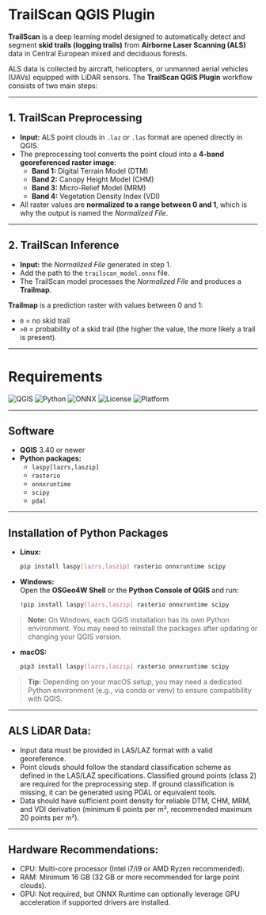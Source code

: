 # TrailScan QGIS Plugin

**TrailScan** is a deep learning model designed to automatically detect and segment **skid trails (logging trails)** from **Airborne Laser Scanning (ALS)** data in Central European mixed and deciduous forests.  

ALS data is collected by aircraft, helicopters, or unmanned aerial vehicles (UAVs) equipped with LiDAR sensors. The **TrailScan QGIS Plugin** workflow consists of two main steps:

---

## 1. TrailScan Preprocessing

- **Input:** ALS point clouds in `.laz` or `.las` format are opened directly in QGIS.  
- The preprocessing tool converts the point cloud into a **4-band georeferenced raster image**:
  - **Band 1:** Digital Terrain Model (DTM)  
  - **Band 2:** Canopy Height Model (CHM)  
  - **Band 3:** Micro-Relief Model (MRM)  
  - **Band 4:** Vegetation Density Index (VDI)  
- All raster values are **normalized to a range between 0 and 1**, which is why the output is named the *Normalized File*.  

---

## 2. TrailScan Inference

- **Input:** the *Normalized File* generated in step 1.  
- Add the path to the `trailscan_model.onnx` file.  
- The TrailScan model processes the *Normalized File* and produces a **Trailmap**.  

**Trailmap** is a prediction raster with values between 0 and 1:  
- `0` = no skid trail  
- `>0` = probability of a skid trail (the higher the value, the more likely a trail is present).  

---

# Requirements

![QGIS](https://img.shields.io/badge/QGIS-3.40%2B-green?logo=qgis)
![Python](https://img.shields.io/badge/Python-3.10%2B-blue?logo=python)
![ONNX](https://img.shields.io/badge/ONNX-runtime-orange?logo=onnx)
![License](https://img.shields.io/badge/License-GPL--2.0-red.svg)
![Platform](https://img.shields.io/badge/Platform-Linux%20%7C%20Windows%20%7C%20macOS-lightgrey)

---

## Software

- **QGIS** 3.40 or newer  
- **Python packages:**
  - `laspy[lazrs,laszip]`
  - `rasterio`
  - `onnxruntime`
  - `scipy`
  - `pdal`

---

## Installation of Python Packages

- **Linux:** 

  ```bash
  pip install laspy[lazrs,laszip] rasterio onnxruntime scipy 

- **Windows:**  
  Open the **OSGeo4W Shell** or the **Python Console of QGIS** and run:  

  ```bash
  !pip install laspy[lazrs,laszip] rasterio onnxruntime scipy

> **Note:** On Windows, each QGIS installation has its own Python environment. You may need to reinstall the packages after updating or changing your QGIS version. 

- **macOS:** 

  ```bash 
  pip3 install laspy[lazrs,laszip] rasterio onnxruntime scipy

> **Tip:** Depending on your macOS setup, you may need a dedicated Python environment (e.g., via conda or venv) to ensure compatibility with QGIS. 

---
## ALS LiDAR Data: 

- Input data must be provided in LAS/LAZ format with a valid georeference. 
- Point clouds should follow the standard classification scheme as defined in the LAS/LAZ specifications. Classified ground points (class 2) are required for the preprocessing step. If ground classification is missing, it can be generated using PDAL or equivalent tools. 
- Data should have sufficient point density for reliable DTM, CHM, MRM, and VDI derivation (minimum 6 points per m², recommended maximum 20 points per m²). 


---
## Hardware Recommendations: 

- CPU: Multi-core processor (Intel i7/i9 or AMD Ryzen recommended). 
- RAM: Minimum 16 GB (32 GB or more recommended for large point clouds).  
- GPU: Not required, but ONNX Runtime can optionally leverage GPU acceleration if supported drivers are installed.
